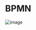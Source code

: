 # BPMN
![image](https://github.com/EvgenStorm/BPMN/assets/133576806/705d5fbd-7cd7-444e-bf75-d88cc38fac13)
